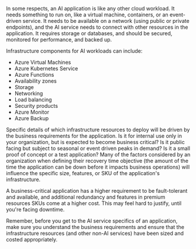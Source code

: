 In some respects, an AI application is like any other cloud workload. It needs something to run on, like a virtual machine, containers, or an event-driven service. It needs to be available on a network (using public or private endpoints), and the AI service needs to connect with other resources in the application. It requires storage or databases, and should be secured, monitored for performance, and backed up.

Infrastructure components for AI workloads can include:

- Azure Virtual Machines
- Azure Kubernetes Service
- Azure Functions
- Availability zones
- Storage
- Networking
- Load balancing
- Security products
- Azure Monitor
- Azure Backup

Specific details of which infrastructure resources to deploy will be driven by the business requirements for the application. Is it for internal use only in your organization, but is expected to become business critical? Is it public facing but subject to seasonal or event driven peaks in demand? Is it a small proof of concept or a test application?  Many of the factors considered by an organization when defining their recovery time objective (the amount of the time the application can be down before it impacts business operations) will influence the specific size, features, or SKU of the application's infrastructure.

A business-critical application has a higher requirement to be fault-tolerant and available, and additional redundancy and features in premium resources SKUs come at a higher cost. This may feel hard to justify, until you're facing downtime.

Remember, before you get to the AI service specifics of an application, make sure you understand the business requirements and ensure that the infrastructure resources (and other non-AI services) have been sized and costed appropriately.
